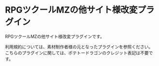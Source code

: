 # RPGツクールMZの他サイト様改変プラグイン
RPGツクールMZの他サイト様改変プラグインです。

利用規約については、素材制作者様の元となったプラグインを参照ください。  
こちらのプラグインに関しては、ポテトードラゴンのクレジット表記は不要です。
